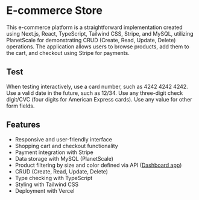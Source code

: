 # E-commerce Store

This e-commerce platform is a straightforward implementation created using Next.js, React, TypeScript, Tailwind CSS, Stripe, and MySQL, utilizing PlanetScale for demonstrating CRUD (Create, Read, Update, Delete) operations. The application allows users to browse products, add them to the cart, and checkout using Stripe for payments.

## Test

When testing interactively, use a card number, such as 4242 4242 4242.
Use a valid date in the future, such as 12/34.
Use any three-digit check digit/CVC (four digits for American Express cards).
Use any value for other form fields.

## Features

- Responsive and user-friendly interface
- Shopping cart and checkout functionality
- Payment integration with Stripe
- Data storage with MySQL (PlanetScale)
- Product filtering by size and color defined via API ([Dashboard app](https://maxm-dashboard.vercel.app))
- CRUD (Create, Read, Update, Delete)
- Type checking with TypeScript
- Styling with Tailwind CSS
- Deployment with Vercel
